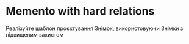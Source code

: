 # Memento with hard relations

Реалізуйте шаблон проєктування Знімок,
використовуючи Знімки з підвищеним захистом
